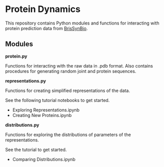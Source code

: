 # Protein Dynamics

This repository contains Python modules and functions for interacting with
protein prediction data from [BrisSynBio](http://www.bristol.ac.uk/brissynbio/).

## Modules

**protein.py**

Functions for interacting with the raw data in .pdb format. Also contains procedures
for generating random joint and protein sequences.

**representations.py**

Functions for creating simplified representations of the data.

See the following tutorial notebooks to get started.

* Exploring Representations.ipynb
* Creating New Proteins.ipynb


**distributions.py**

Functions for exploring the distributions of parameters of the representations.

 See the tutorial to get started.

* Comparing Distributions.ipynb
